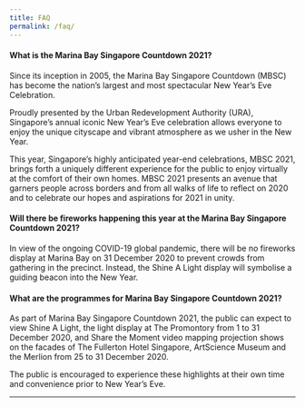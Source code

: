 ```yaml
---
title: FAQ
permalink: /faq/
---
```


#### What is the Marina Bay Singapore Countdown 2021?

Since its inception in 2005, the Marina Bay Singapore Countdown (MBSC) has become the nation’s largest and most spectacular New Year’s Eve Celebration. 

Proudly presented by the Urban Redevelopment Authority (URA), Singapore’s annual iconic New Year’s Eve celebration allows everyone to enjoy the unique cityscape and vibrant atmosphere as we usher in the New Year. 

This year, Singapore’s highly anticipated year-end celebrations, MBSC 2021, brings forth a uniquely different experience for the public to enjoy virtually at the comfort of their own homes. MBSC 2021 presents an avenue that garners people across borders and from all walks of life to reflect on 2020 and to celebrate our hopes and aspirations for 2021 in unity.

#### Will there be fireworks happening this year at the Marina Bay Singapore Countdown 2021?

In view of the ongoing COVID-19 global pandemic, there will be no fireworks display at Marina Bay on 31 December 2020 to prevent crowds from gathering in the precinct. Instead, the Shine A Light display will symbolise a guiding beacon into the New Year. 

#### What are the programmes for Marina Bay Singapore Countdown 2021?

As part of Marina Bay Singapore Countdown 2021, the public can expect to view Shine A Light, the light display at The Promontory from 1 to 31 December 2020, and Share the Moment video mapping projection shows on the facades of The Fullerton Hotel Singapore, ArtScience Museum and the Merlion from 25 to 31 December 2020.

The public is encouraged to experience these highlights at their own time and convenience prior to New Year’s Eve.


---
